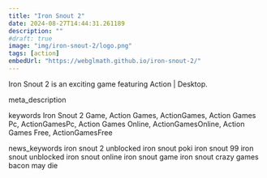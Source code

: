 ```yaml
---
title: "Iron Snout 2"
date: 2024-08-27T14:44:31.261189
description: ""
#draft: true
image: "img/iron-snout-2/logo.png"
tags: [action]
embedUrl: "https://webglmath.github.io/iron-snout-2/"
---
```


Iron Snout 2 is an exciting game featuring Action | Desktop.

meta_description



keywords
Iron Snout 2 Game, Action Games, ActionGames, Action Games Pc, ActionGamesPc, Action Games Online, ActionGamesOnline, Action Games Free, ActionGamesFree


news_keywords
iron snout 2 unblocked iron snout poki iron snout 99 iron snout unblocked iron snout online iron snout game iron snout crazy games bacon may die
